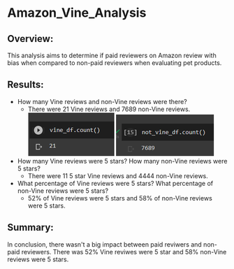 # Amazon_Vine_Analysis
## Overview:
This analysis aims to determine if paid reviewers on Amazon review with bias when compared to non-paid reviewers when evaluating pet products.
## Results:
* How many Vine reviews and non-Vine reviews were there?
  * There were 21 Vine reviews and 7689 non-Vine reviews.
![Vine_21](https://github.com/gabby338414/Amazon_Vine_Analysis/blob/a3ef00c590cf8e0a3bacfa870c358ac6fa8503ad/Vine_21.PNG)
![Vine_7689](https://github.com/gabby338414/Amazon_Vine_Analysis/blob/8cfe1a61dddf37b468e29845443a6fc4835673d6/Vine_7689.PNG)
* How many Vine reviews were 5 stars? How many non-Vine reviews were 5 stars?
  * There were 11 5 star Vine reviews and 4444 non-Vine reviews.
* What percentage of Vine reviews were 5 stars? What percentage of non-Vine reviews were 5 stars?
  * 52% of Vine reviews were 5 stars and 58% of non-Vine reviews were 5 stars.
## Summary:
In conclusion, there wasn't a big impact between paid reviwers and non-paid reviewers. There was 52% Vine reviwes were 5 star and 58% non-Vine reviews were 5 stars.
